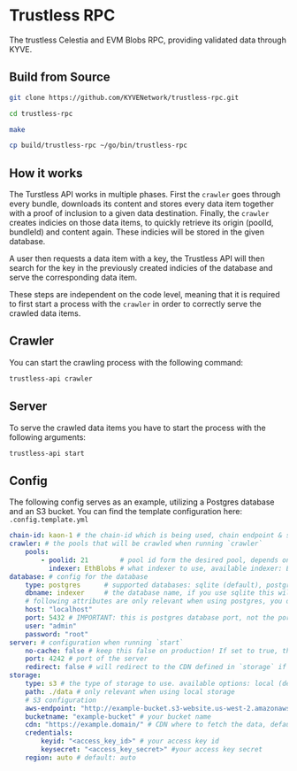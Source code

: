 # Trustless RPC

The trustless Celestia and EVM Blobs RPC, providing validated data through KYVE.

## Build from Source
```bash
git clone https://github.com/KYVENetwork/trustless-rpc.git

cd trustless-rpc

make

cp build/trustless-rpc ~/go/bin/trustless-rpc 
```

## How it works

The Turstless API works in multiple phases. First the `crawler` goes through every bundle, downloads its content and stores every data item together with a proof of inclusion to a given data destination. Finally, the `crawler` creates indicies on those data items, to quickly retrieve its origin (poolId, bundleId) and content again. These indicies will be stored in the given database.

A user then requests a data item with a key, the Trustless API will then search for the key in the previously created indicies of the database and serve the corresponding data item.

These steps are independent on the code level, meaning that it is required to first start a process with the `crawler` in order to correctly serve the crawled data items.

## Crawler

You can start the crawling process with the following command:

```sh
trustless-api crawler
```

## Server

To serve the crawled data items you have to start the process with the following arguments:

```sh
trustless-api start
```

## Config

The following config serves as an example, utilizing a Postgres database and an S3 bucket. You can find the template configuration here: `.config.template.yml`

```yml
chain-id: kaon-1 # the chain-id which is being used, chain endpoint & storage endpoints are based on that
crawler: # the pools that will be crawled when running `crawler`
    pools:
        - poolid: 21        # pool id form the desired pool, depends on the chain-id
          indexer: EthBlobs # what indexer to use, available indexer: EthBlobs
database: # config for the database
    type: postgres      # supported databases: sqlite (default), postgres
    dbname: indexer     # the database name, if you use sqlite this will the the database file. default: ./database.db
    # following attributes are only relevant when using postgres, you don't need them for sqlite
    host: "localhost"
    port: 5432 # IMPORTANT: this is postgres database port, not the port the app will use to serve
    user: "admin"
    password: "root"
server: # configuration when running `start`
    no-cache: false # keep this false on production! If set to true, the server will query the chain data live on request and download & build the relevant data 
    port: 4242 # port of the server
    redirect: false # will redirect to the CDN defined in `storage` if set to false the server will fetch the content on request and serve it directly
storage:
    type: s3 # the type of storage to use. available options: local (default), s3
    path: ./data # only relevant when using local storage
    # S3 configuration
    aws-endpoint: "http://example-bucket.s3-website.us-west-2.amazonaws.com/" # your R2 or AWS endpoint
    bucketname: "example-bucket" # your bucket name
    cdn: "https://example.domain/" # CDN where to fetch the data, default will be the aws-endpoint
    credentials:
        keyid: "<access_key_id>" # your access key id
        keysecret: "<access_key_secret>" #your access key secret
    region: auto # default: auto
```
